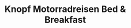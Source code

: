 ---
title: "Knopf Motorradreisen Bed & Breakfast"
url: /heidelberg/knopf-motorradreisen-bed-und-breakfast/
shop: Reisebüro
---
